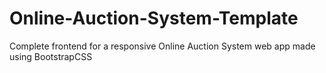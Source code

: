 # Online-Auction-System-Template
Complete frontend for a responsive Online Auction System web app made using BootstrapCSS
